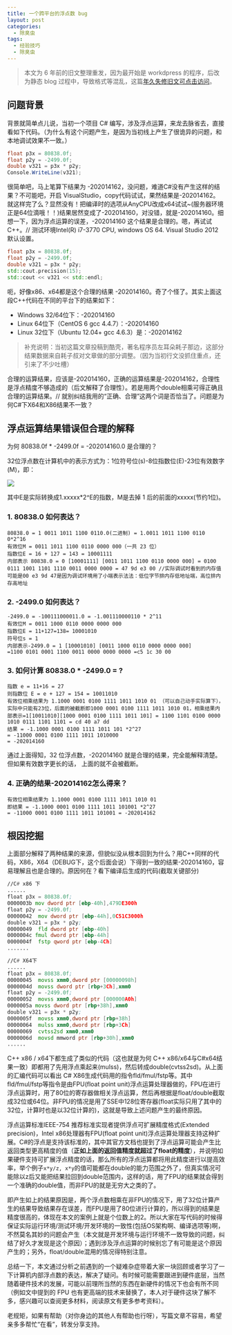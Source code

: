 ```yaml
---
title: 一个跨平台的浮点数 bug
layout: post
categories: 
  - 除臭虫
tags: 
  - 经验技巧
  - 除臭虫
---
```


>本文为 6 年前的旧文整理重发，因为最开始是 workdpress 的程序，后改为静态 blog 过程中，导致格式等混乱，这篇[年久失修旧文可点击访问](https://www.tanglei.name/blog/a-bug-relate-with-float-point-between-x86-and-x64-in-csharp.html)。

## 问题背景

背景就简单点儿说，当初一个项目 C# 编写，涉及浮点运算，来龙去脉省去，直接看如下代码。（为什么有这个问题产生，是因为当初线上产生了很诡异的问题，和本地调试效果不一致。）

```csharp
float p3x = 80838.0f;
float p2y = -2499.0f;
double v321 = p3x * p2y;
Console.WriteLine(v321);
```

很简单吧，马上笔算下结果为 -202014162，没问题，难道C#没有产生这样的结果？不可能吧，开启 VisualStudio，copy代码试试，果然结果是-202014162。就这样完了么？显然没有！把编译时的选项从AnyCPU改成x64试试~(服务器环境正是64位滴哦！！)结果居然变成了-202014160，对没错，就是-202014160。细想一下，因为浮点运算的误差，-202014160 这个结果是合理的。嗯，再试试C++。// 测试环境Intel(R) i7-3770 CPU, windows OS 64. Visual Studio 2012 默认设置。

```cpp
float p3x = 80838.0f;
float p2y = -2499.0f;
double v321 = p3x * p2y;
std::cout.precision(15);
std::cout << v321 << std::endl;
```

呃，好像x86、x64都是这个合理的结果 -202014160。奇了个怪了。其实上面这段C++代码在不同的平台下的结果如下：

- Windows 32/64位下：-202014160
- Linux 64位下（CentOS 6 gcc 4.4.7）：-202014160
- Linux 32位下（Ubuntu 12.04+ gcc 4.6.3）是：-202014162

>补充说明：当初这篇文章投稿到酷壳，著名程序员左耳朵耗子那边，这部分结果数据来自耗子叔对文章做的部分调整。（因为当初行文没抓住重点，还引来了不少吐槽）


合理的运算结果，应该是-202014160，正确的运算结果是-202014162，合理性是浮点精度不够造成的（后文解释了合理性）。若是用两个double相乘可得正确且合理的运算结果。// 就别纠结我用的“正确、合理”这两个词是否恰当了。问题是为何C#下X64和X86结果不一致？


## 浮点运算结果错误但合理的解释

为何  80838.0f * -2499.0f = -202014160.0 是合理的？

32位浮点数在计算机中的表示方式为：1位符号位(s)-8位指数位(E)-23位有效数字(M)，即：

![](https://www.tanglei.name/resources/a-bug-relate-with-float-point-cross-platform.md/float.webp)


其中E是实际转换成1.xxxxx*2^E的指数，M是去掉 1 后的前面的xxxxx(节约1位)。


### 1.  80838.0 如何表达？

```
80838.0 = 1 0011 1011 1100 0110.0(二进制) = 1.0011 1011 1100 0110 0*2^16
有效位M = 0011 1011 1100 0110 0000 000（一共 23 位）
指数位E = 16 + 127 = 143 = 10001111
内部表示 80838.0 = 0 [10001111] [0011 1011 1100 0110 0000 000] = 0100 0111 1001 1101 1110 0011 0000 0000 = 47 9d e3 00 //实际调试时看到的内存值 可能是00 e3 9d 47是因为调试环境用了小端表示法法：低位字节排内存低地址端，高位排内存高地址
```

### 2. -2499.0 如何表达？


```
-2499.0 = -100111000011.0 = -1.001110000110 * 2^11
有效位M = 0011 1000 0110 0000 0000 000
指数位E = 11+127=138= 10001010
符号位s = 1
内部表示-2499.0 = 1 [10001010] [0011 1000 0110 0000 0000 000]
=1100 0101 0001 1100 0011 0000 0000 0000 =c5 1c 30 00
```

### 3. 如何计算 80838.0 * -2499.0 = ?

```
指数 e = 11+16 = 27
则指数位 E = e + 127 = 154 = 10011010
有效位相乘结果为 1.1000 0001 0100 1111 1011 1010 01 （可以自己动手实际算下），实际中只能有23位，后面的被截断即1000 0001 0100 1111 1011 1010 01，相乘结果内部表示=1[10011010][1000 0001 0100 1111 1011 101] = 1100 1101 0100 0000 1010 0111 1101 1101 = cd 40 a7 dd
结果 = -1.1000 0001 0100 1111 1011 101 *2^27
= -11000 0001 0100 1111 1011 1010000
= -202014160
```

通过上面得知，32 位浮点数，-202014160 就是合理的结果，完全能解释清楚。但如果有效数字更长的话， 上面的就不会被截断。

### 4. 正确的结果-202014162怎么得来？

```
有效位相乘结果为 1.1000 0001 0100 1111 1011 1010 01
即结果 = -1.1000 0001 0100 1111 1011 101001 *2^27
= -11000 0001 0100 1111 1011 101001 = -202014162
```


## 根因挖掘

上面部分解释了两种结果的来源，但貌似没从根本回到为什么？用C++同样的代码，X86，X64（DEBUG下，这个后面会说）下得到一致的结果-202014160，容易理解且也是合理的。原因何在？看下编译后生成的代码(截取关键部分)

```asm
//C# x86 下
......
float p3x = 80838.0f;
0000003b mov dword ptr [ebp-40h],479DE300h
float p2y = -2499.0f;
00000042  mov dword ptr [ebp-44h],0C51C3000h
double v321 = p3x * p2y;
00000049  fld dword ptr [ebp-40h]
0000004c fmul dword ptr [ebp-44h]
0000004f  fstp qword ptr [ebp-4Ch]
.......

//C# X64下
......
float p3x = 80838.0f;
00000045  movss xmm0,dword ptr [00000098h]
0000004d  movss dword ptr [rbp+3Ch],xmm0
float p2y = -2499.0f;
00000052  movss xmm0,dword ptr [000000A0h]
0000005a movss dword ptr [rbp+38h],xmm0
double v321 = p3x * p2y;
0000005f  movss xmm0,dword ptr [rbp+38h]
00000064  mulss xmm0,dword ptr [rbp+3Ch]
00000069  cvtss2sd xmm0,xmm0
0000006d  movsd mmword ptr [rbp+30h],xmm0
......
```

C++ x86 / x64下都生成了类似的代码（这也就是为何 C++ x86/x64与C#x64结果一致）即都用了先用浮点乘起来(mulss)，然后转成double(cvtss2sd)。从上面的汇编代码可以看出 C# X86生成代码用的指令fld/fmul/fstp等。其中fld/fmul/fstp等指令是由FPU(float point unit)浮点运算处理器做的，FPU在进行浮点运算时，用了80位的寄存器做相关浮点运算，然后再根据是float/double截取成32位或64位。非FPU的情况是用了SSE中128位寄存器(float实际只用了其中的32位，计算时也是以32位计算的)，这就是导致上述问题产生的最终原因。


浮点运算标准IEEE-754 推荐标准实现者提供浮点可扩展精度格式(Extended precision)，Intel x86处理器有FPU(float point unit)浮点运算处理器支持这种扩展。C#的浮点是支持该标准的，其中其官方文档也提到了浮点运算可能会产生比返回类型更高精度的值（**正如上面的返回值精度就超过了float的精度**），并说明如果硬件支持可扩展浮点精度的话，那么所有的浮点运算都将用此精度进行以提高效率，举个例子`x*y/z, x*y`的值可能都在double的能力范围之外了，但真实情况可能除以z后又能把结果拉回到double范围内，这样的话，用了FPU的结果就会得到一个准确的double值，而非FPU的就是无穷大之类的了。

即产生如上的结果原因是，两个浮点数相乘在非FPU的情况下，用了32位计算产生的结果导致结果存在误差，而FPU是用了80位进行计算的，所以得到的结果是精度很高的，体现在本文的案例上就是个位数上的2。所以大家在写代码的时候得保证实际运行环境/测试环境/开发环境的一致性(包括OS架构啊、编译选项等)啊，不然莫名其妙的问题会产生（本文就是开发环境与运行环境不一致导致的问题，纠结了好久才发现是这个原因）；遇到涉及浮点运算的时候别忘了有可能是这个原因产生的；另外，float/double混用的情况得特别注意。


总结一下，本文通过分析之前遇到的一个疑难杂症带着大家一块回顾或者学习了一下计算机内部浮点数的表达，解决了疑问。有时候可能需要跟进到硬件底层，当然随着硬件技术的发展，可能以前理所当然的东西在新硬件的情况下也会有所不同（例如文中提到的 FPU 也有更高端的技术来替换了，本人对于硬件这块了解不多，感兴趣可以查阅更多材料，阅读原文有更多参考资料）。

老规矩，如果有帮助（对你身边的其他人有帮助也行呀），写篇文章不容易，希望亲多多帮忙“在看”，转发分享支持。
